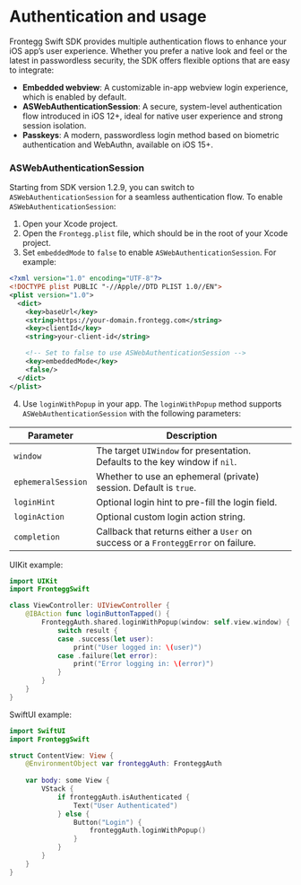 # Authentication and usage

Frontegg Swift SDK provides multiple authentication flows to enhance your iOS app’s user experience. Whether you prefer a native look and feel or the latest in passwordless security, the SDK offers flexible options that are easy to integrate:

* **Embedded webview**: A customizable in-app webview login experience, which is enabled by default.
* **ASWebAuthenticationSession**: A secure, system-level authentication flow introduced in iOS 12+, ideal for native user experience and strong session isolation.
* **Passkeys**: A modern, passwordless login method based on biometric authentication and WebAuthn, available on iOS 15+.

### ASWebAuthenticationSession

Starting from SDK version 1.2.9, you can switch to `ASWebAuthenticationSession` for a seamless authentication flow. To enable `ASWebAuthenticationSession`:

1. Open your Xcode project.
2. Open the `Frontegg.plist` file, which should be in the root of your Xcode project.
3. Set `embeddedMode` to `false` to enable `ASWebAuthenticationSession`. For example:

```xml
<?xml version="1.0" encoding="UTF-8"?>
<!DOCTYPE plist PUBLIC "-//Apple//DTD PLIST 1.0//EN">
<plist version="1.0">
  <dict>
    <key>baseUrl</key>
    <string>https://your-domain.frontegg.com</string>
    <key>clientId</key>
    <string>your-client-id</string>

    <!-- Set to false to use ASWebAuthenticationSession -->
    <key>embeddedMode</key>
    <false/>
  </dict>
</plist>
```

4. Use `loginWithPopup` in your app. The `loginWithPopup` method supports `ASWebAuthenticationSession` with the following parameters:

| Parameter          | Description                                                                 |
|--------------------|-----------------------------------------------------------------------------|
| `window`           | The target `UIWindow` for presentation. Defaults to the key window if `nil`. |
| `ephemeralSession` | Whether to use an ephemeral (private) session. Default is `true`.            |
| `loginHint`        | Optional login hint to pre-fill the login field.                            |
| `loginAction`      | Optional custom login action string.                                        |
| `completion`       | Callback that returns either a `User` on success or a `FronteggError` on failure. |


UIKit example:

```swift
import UIKit
import FronteggSwift

class ViewController: UIViewController {
    @IBAction func loginButtonTapped() {
        FronteggAuth.shared.loginWithPopup(window: self.view.window) { result in
            switch result {
            case .success(let user):
                print("User logged in: \(user)")
            case .failure(let error):
                print("Error logging in: \(error)")
            }
        }
    }
}
```

SwiftUI example:

```swift
import SwiftUI
import FronteggSwift

struct ContentView: View {
    @EnvironmentObject var fronteggAuth: FronteggAuth
    
    var body: some View {
        VStack {
            if fronteggAuth.isAuthenticated {
                Text("User Authenticated")
            } else {
                Button("Login") {
                    fronteggAuth.loginWithPopup()
                }
            }
        }
    }
}
```
